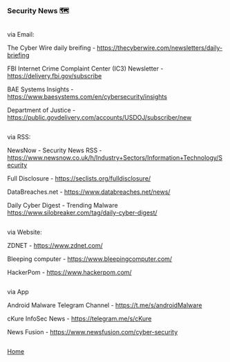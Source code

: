 ### Security News 🗺️ 

```

```

via Email:

The Cyber Wire daily breifing - https://thecyberwire.com/newsletters/daily-briefing

FBI Internet Crime Complaint Center (IC3) Newsletter - https://delivery.fbi.gov/subscribe 

BAE Systems Insights - https://www.baesystems.com/en/cybersecurity/insights

Department of Justice - https://public.govdelivery.com/accounts/USDOJ/subscriber/new

```

```

via RSS:

NewsNow - Security News RSS - https://www.newsnow.co.uk/h/Industry+Sectors/Information+Technology/Security

Full Disclosure - https://seclists.org/fulldisclosure/

DataBreaches.net - https://www.databreaches.net/news/

Daily Cyber Digest - Trending Malware https://www.silobreaker.com/tag/daily-cyber-digest/

```

```

via Website:

ZDNET - https://www.zdnet.com/

Bleeping computer - https://www.bleepingcomputer.com/

HackerPom - https://www.hackerpom.com/

```

```
via App

Android Malware Telegram Channel - https://t.me/s/androidMalware

cKure InfoSec News - https://telegram.me/s/cKure

News Fusion - https://www.newsfusion.com/cyber-security

```

```

[Home](https://github.com/WilliamThomas-sec/Opensource-tools/)

